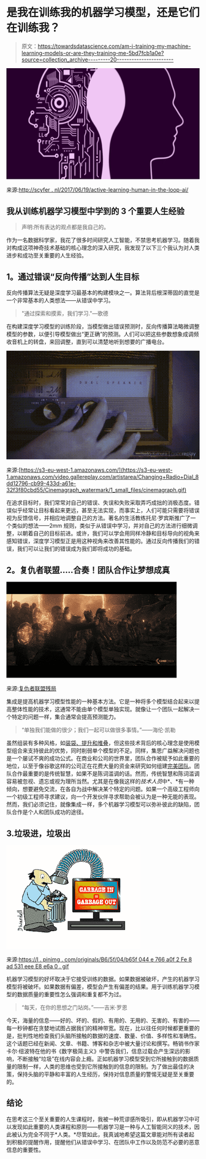 # 是我在训练我的机器学习模型，还是它们在训练我？

> 原文：<https://towardsdatascience.com/am-i-training-my-machine-learning-models-or-are-they-training-me-5bd7fcb1a0e?source=collection_archive---------20----------------------->

![](img/882f2d8fc11e6477774e14fedd05cdab.png)

来源:[http://scyfer . nl/2017/06/19/active-learning-human-in-the-loop-ai/](http://scyfer.nl/2017/06/19/active-learning-human-in-the-loop-ai/)

## 我从训练机器学习模型中学到的 3 个重要人生经验

> 声明:所有表达的观点都是我自己的。

作为一名数据科学家，我花了很多时间研究人工智能，不禁思考机器学习。随着我对构成这项神奇技术基础的核心理念的深入研究，我发现了以下三个我认为对人类进步和成功至关重要的人生经验。

## **1。通过错误“反向传播”达到人生目标**

反向传播算法无疑是深度学习最基本的构建模块之一。算法背后根深蒂固的直觉是一个非常基本的人类想法——从错误中学习。

> "通过探索和摸索，我们学习."—歌德

在构建深度学习模型的训练阶段，当模型做出错误预测时，反向传播算法略微调整模型的参数，以便引导模型做出“更正确”的预测。人们可以把这些参数想象成调频收音机上的转盘，来回调整，直到可以清楚地听到想要的广播电台。

![](img/84474a7bde6c557bb222d32900bccdd7.png)

来源:[https://s3-eu-west-1.amazonaws.com/](https://s3-eu-west-1.amazonaws.com/video.gallereplay.com/artistarea/Changing+Radio+Dial_8dd12796-cb99-433d-a61e-32f3f80cbd55/Cinemagraph_watermark/1_small_files/cinemagraph.gif)

在追求目标时，我们常常对自己的错误、失误和失败采取弄巧成拙的消极态度。错误似乎经常让目标看起来更远，甚至无法实现，而事实上，人们可能只需要将错误视为反馈信号，并相应地调整自己的方法。著名的生活教练托尼·罗宾斯推广了一个类似的想法——2mm 规则，类似于从错误中学习，并对自己的方法进行细微调整，以朝着自己的目标前进。或许，我们可以学会用同样冷静和目标导向的视角来感知错误，深度学习模型正是用这种视角来改善其性能的。通过反向传播我们的错误，我们可以让我们的错误成为我们即将成功的基础。

## **2。复仇者联盟…..合奏！团队合作让梦想成真**

![](img/a04661ad6f52c904f918d56a922e6efb.png)

来源:[复仇者联盟残局](https://thumbs.gfycat.com/SeveralRichBeauceron-size_restricted.gif)

集成是提高机器学习模型性能的一种基本方法。它是一种将多个模型结合起来以提高整体性能的技术，这通常不能由单个模型单独实现。就像让一个团队一起解决一个特定的问题一样，集合通常会提高预测能力。

> “单独我们能做的很少；我们一起可以做很多事情。”——海伦·凯勒

虽然组装有多种风格，如[装袋、提升和堆叠](https://blog.statsbot.co/ensemble-learning-d1dcd548e936)，但这些技术背后的核心理念是使用模型组合来支持彼此的优势，同时削弱单个模型的不足。同样，集思广益解决问题也是一个屡试不爽的成功公式。在商业和公司的世界里，团队合作被赋予如此重要的地位，以至于像谷歌这样的公司正在花费大量的资金来研究如何组建[完美团队](https://www.nytimes.com/2016/02/28/magazine/what-google-learned-from-its-quest-to-build-the-perfect-team.html)。团队合作最重要的是传统智慧，如果不是陈词滥调的话。然而，传统智慧和陈词滥调容易被忽视、遗忘或视为理所当然。尤其是在像我这样的*技术人员*中*、*有一种倾向，想要避免交流，在各自为战中解决某个特定的问题。如果一个高级工程师向一个初级工程师寻求建议，向一个开发伙伴寻求帮助会被认为是一种无能的表现。然而，我们必须记住，就像集成一样，多个机器学习模型可以弥补彼此的缺陷，团队合作是个人和团队成功的途径。

## 3.垃圾进，垃圾出

![](img/71e04bb2d37843718707a7c29c43cb88.png)

来源:[https://I . pinimg . com/originals/B6/5f/04/b65f 044 e 766 a0f 2 Fe 8 ad 531 eee E8 e6a 0 . gif](https://i.pinimg.com/originals/b6/5f/04/b65f044e766a0f2fe8ad531eeee8e6a0.gif)

机器学习模型的好坏取决于它接受训练的数据。如果数据被破坏，产生的机器学习模型将被破坏。如果数据有偏差，模型会产生有偏差的结果。用于训练机器学习模型的数据质量的重要性怎么强调和重复都不为过。

> “每天，在你的思想之门站岗。”——吉米·罗恩

今天，海量的信息——好的、坏的、假的、有用的、无用的、无害的、有害的——每一秒钟都在贪婪地试图占据我们的精神带宽。现在，比以往任何时候都更重要的是，批判性地检查我们头脑所接触的数据的速度、数量、价值、多样性和准确性。这个话题已经在新闻、文章、书籍、博客和杂志中被大量讨论和撰写。畅销书作家卡尔·纽波特在他的书《数字极简主义》中警告我们，信息过载会产生深远的影响，不断接触“垃圾”在线内容会上瘾。正如机器学习模型受到它所接触到的数据质量的限制一样，人类的思维也受到它所接触到的信息的限制。为了做出最佳的决策，保持头脑的平静和丰富的人生经历，保持对信息质量的警惕无疑是至关重要的。

## 结论

在思考这三个至关重要的人生课程时，我被一种荒谬感所吸引，即从机器学习中可以发现如此重要的人类课程和原则——机器学习是一种与人工智能同义的技术，因此被认为完全不同于*人类。*尽管如此，我真诚地希望这篇文章能对所有读者起到积极的提醒作用，提醒他们从错误中学习、在团队中工作以及防范不必要的恶意信息的重要性。